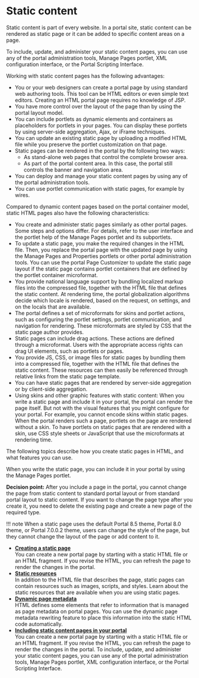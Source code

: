# Static content

Static content is part of every website. In a portal site, static content can be rendered as static page or it can be added to specific content areas on a page.

To include, update, and administer your static content pages, you can use any of the portal administration tools, Manage Pages portlet, XML configuration interface, or the Portal Scripting Interface.

Working with static content pages has the following advantages:

-   You or your web designers can create a portal page by using standard web authoring tools. This tool can be HTML editors or even simple text editors. Creating an HTML portal page requires no knowledge of JSP.
-   You have more control over the layout of the page than by using the portal layout model.
-   You can include portlets as dynamic elements and containers as placeholders for portlets in your pages. You can display these portlets by using server-side aggregation, Ajax, or iFrame techniques.
-   You can update an existing static page by uploading a modified HTML file while you preserve the portlet customization on that page.
-   Static pages can be rendered in the portal by the following two ways:
    -   As stand-alone web pages that control the complete browser area.
    -   As part of the portal content area. In this case, the portal still controls the banner and navigation area.
-   You can deploy and manage your static content pages by using any of the portal administration tools.
-   You can use portlet communication with static pages, for example by wires.

Compared to dynamic content pages based on the portal container model, static HTML pages also have the following characteristics:

-   You create and administer static pages similarly as other portal pages. Some steps and options differ. For details, refer to the user interface and the portlet help of the Manage Pages portlet and its subportlets.
-   To update a static page, you make the required changes in the HTML file. Then, you replace the portal page with the updated page by using the Manage Pages and Properties portlets or other portal administration tools. You can use the portal Page Customizer to update the static page layout if the static page contains portlet containers that are defined by the portlet container microformat.
-   You provide national language support by bundling localized markup files into the compressed file, together with the HTML file that defines the static content. At rendering time, the portal globalization algorithms decide which locale is rendered, based on the request, on settings, and on the locals that are available.
-   The portal defines a set of microformats for skins and portlet actions, such as configuring the portlet settings, portlet communication, and navigation for rendering. These microformats are styled by CSS that the static page author provides.
-   Static pages can include drag actions. These actions are defined through a microformat. Users with the appropriate access rights can drag UI elements, such as portlets or pages.
-   You provide JS, CSS, or image files for static pages by bundling them into a compressed file, together with the HTML file that defines the static content. These resources can then easily be referenced through relative links from the static page template.
-   You can have static pages that are rendered by server-side aggregation or by client-side aggregation.
-   Using skins and other graphic features with static content: When you write a static page and include it in your portal, the portal can render the page itself. But not with the visual features that you might configure for your portal. For example, you cannot encode skins within static pages. When the portal renders such a page, portlets on the page are rendered without a skin. To have portlets on static pages that are rendered with a skin, use CSS style sheets or JavaScript that use the microformats at rendering time.

The following topics describe how you create static pages in HTML, and what features you can use.

When you write the static page, you can include it in your portal by using the Manage Pages portlet.

**Decision point:** After you include a page in the portal, you cannot change the page from static content to standard portal layout or from standard portal layout to static content. If you want to change the page type after you create it, you need to delete the existing page and create a new page of the required type.

!!! note
    When a static page uses the default Portal 8.5 theme, Portal 8.0 theme, or Portal 7.0.0.2 theme, users can change the style of the page, but they cannot change the layout of the page or add content to it.


-   **[Creating a static page](../static_content/creating_static_page/index.md)**  
You can create a new portal page by starting with a static HTML file or an HTML fragment. If you revise the HTML, you can refresh the page to render the changes in the portal.
-   **[Static resources](site_static_resources.md)**  
In addition to the HTML file that describes the page, static pages can contain resources such as images, scripts, and styles. Learn about the static resources that are available when you are using static pages.
-   **[Dynamic page metadata](site_dynamic_metadata.md)**  
HTML defines some elements that refer to information that is managed as page metadata on portal pages. You can use the dynamic page metadata rewriting feature to place this information into the static HTML code automatically.
-   **[Including static content pages in your portal](../static_content/including_static_content_pages/index.md)**  
You can create a new portal page by starting with a static HTML file or an HTML fragment. If you revise the HTML, you can refresh the page to render the changes in the portal. To include, update, and administer your static content pages, you can use any of the portal administration tools, Manage Pages portlet, XML configuration interface, or the Portal Scripting Interface.

<!--
-   **[Using WebDAV to manage pages and static content](webdav_static.md)**  
WebDAV for HCL Digital Experience provides a simple and easy way to administer portal resources. Both administrators and users can use it. --->
